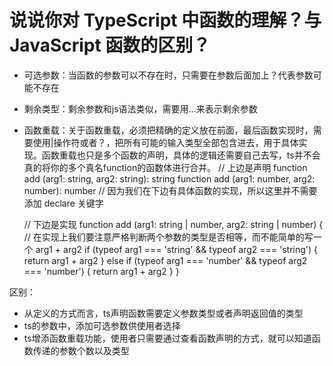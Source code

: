 # 说说你对 TypeScript 中函数的理解？与 JavaScript 函数的区别？
- 可选参数：当函数的参数可以不存在时，只需要在参数后面加上？代表参数可能不存在
- 剩余类型：剩余参数和js语法类似，需要用...来表示剩余参数
- 函数重载：关于函数重载，必须把精确的定义放在前面，最后函数实现时，需要使用|操作符或者？，把所有可能的输入类型全部包含进去，用于具体实现。函数重载也只是多个函数的声明，具体的逻辑还需要自己去写，ts并不会真的将你的多个真名function的函数体进行合并。
    // 上边是声明
    function add (arg1: string, arg2: string): string
    function add (arg1: number, arg2: number): number
    // 因为我们在下边有具体函数的实现，所以这里并不需要添加 declare 关键字

    // 下边是实现
    function add (arg1: string | number, arg2: string | number) {
    // 在实现上我们要注意严格判断两个参数的类型是否相等，而不能简单的写一个 arg1 + arg2
    if (typeof arg1 === 'string' && typeof arg2 === 'string') {
        return arg1 + arg2
    } else if (typeof arg1 === 'number' && typeof arg2 === 'number') {
        return arg1 + arg2
    }
    }

区别：
- 从定义的方式而言，ts声明函数需要定义参数类型或者声明返回值的类型
- ts的参数中，添加可选参数供使用者选择
- ts增添函数重载功能，使用者只需要通过查看函数声明的方式，就可以知道函数传递的参数个数以及类型